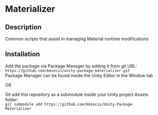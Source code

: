 # Materializer

## Description

Common scripts that assist in managing Material runtime modifications

## Installation

Add the package via Package Manager by adding it from git URL:  
`https://github.com/kmiecis/unity-package-materializer.git`  
Package Manager can be found inside the Unity Editor in the Window tab

OR

Git add this repository as a submodule inside your Unity project Assets folder:  
`git submodule add https://github.com/Kmiecis/Unity-Package-Materializer`


